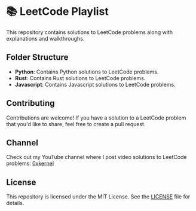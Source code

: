 # 📚 LeetCode Playlist

This repository contains solutions to LeetCode problems along with explanations and walkthroughs.

## Folder Structure

- **Python**: Contains Python solutions to LeetCode problems.
- **Rust**: Contains Rust solutions to LeetCode problems.
- **Javascript**: Contains Javascript solutions to LeetCode problems.

## Contributing

Contributions are welcome! If you have a solution to a LeetCode problem that you'd like to share, feel free to create a pull request.

## Channel

Check out my YouTube channel where I post video solutions to LeetCode problems: [0xkernel](https://www.youtube.com/channel/UCnnPEdrDX0LJd2yJ7Q_TnKg)

## License

This repository is licensed under the MIT License. See the [LICENSE](LICENSE) file for details.

